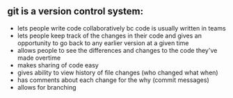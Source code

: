 ## git is a version control system:
- lets people write code collaboratively bc code is usually written in teams
- lets people keep track of the changes in their code and gives an opportunity to go back to any earlier version at a given time
- allows people to see the differences and changes to the code they've made overtime
- makes sharing of code easy
- gives ability to view history of file changes (who changed what when)
- has comments about each change for the why (commit messages)
- allows for branching
